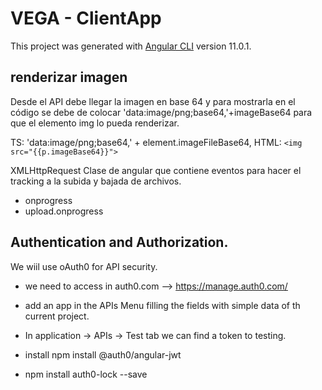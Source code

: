 # VEGA - ClientApp

This project was generated with [Angular CLI](https://github.com/angular/angular-cli) version 11.0.1.

## renderizar imagen
Desde el API debe llegar la imagen en base 64 y para mostrarla en el código se debe de colocar 'data:image/png;base64,'+imageBase64
para que el elemento img lo pueda renderizar.

TS:
'data:image/png;base64,' + element.imageFileBase64,
HTML:
`<img src="{{p.imageBase64}}"> `


XMLHttpRequest 
Clase de angular que contiene eventos para hacer el tracking a la subida y bajada de archivos.

* onprogress
* upload.onprogress


## Authentication and Authorization.

We wiil use oAuth0 for API security.

* we need to access in auth0.com --> https://manage.auth0.com/
* add an app in the APIs Menu filling the fields with simple data of th current project.
* In application -> APIs -> Test tab we can find a token to testing.

* install npm install @auth0/angular-jwt
* npm install auth0-lock --save



